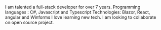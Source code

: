 I am talented a full-stack developer for over 7 years. Programming languages : C#, Javascript and Typescript Technologies: Blazor, React, angular and Winforms
I love learning new tech.
I am looking to collaborate on open source project.


